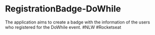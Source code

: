 # RegistrationBadge-DoWhile
The application aims to create a badge with the information of the users who registered for the DoWhile event. #NLW #Rocketseat
